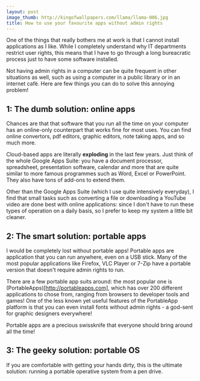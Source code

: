 ```yaml
---
layout: post
image_thumb: http://kingofwallpapers.com/llama/llama-006.jpg
title: How to use your favourite apps without admin rights
---
```


One of the things that really bothers me at work is that I cannot install applications as I like. While I completely understand why IT departments restrict user rights, this means that I have to go through a long bureacratic process just to have some software installed.

Not having admin rights in a computer can be quite frequent in other situations as well, such as using a computer in a public library or in an internet cafè. Here are few things you can do to solve this annoying problem!

## 1: The dumb solution: online apps
Chances are that that software that you run all the time on your computer has an online-only counterpart that works fine for most uses. You can find online convertors, pdf editors, graphic editors, note taking apps, and so much more.

Cloud-based apps are literally **exploding** in the last few years. Just think of the whole Google Apps Suite: you have a document processor, spreadsheet, presentation software, calendar and more that are quite similar to more famous programmes such as Word, Excel or PowerPoint. They also have tons of add-ons to extend them. 

Other than the Google Apps Suite (which I use quite intensively everyday), I find that small tasks such as converting a file or downloading a YouTube video are done best with online applications: since I don't have to run these types of operation on a daily basis, so I prefer to keep my system a little bit cleaner.

## 2: The smart solution: portable apps
I would be completely lost without portable apps! Portable apps are application that you can run anywhere, even on a USB stick. Many of the most popular applications like Firefox, VLC Player or 7-Zip have a portable version that doesn't require admin rights  to run.

There are a few portable app suits around: the most popular one is (PortableApps)[http://portableapps.com], which has over 200 different applications to chose from, ranging from browsers to developer tools and games!
One of the less known yet useful features of the PortableApp platform is that you can even install fonts without admin rights - a god-sent for graphic designers everywhere!

Portable apps are a precious swissknife that everyone should bring around all the time!

## 3: The geeky solution: portable OS
If you are comfortable with getting your hands dirty, this is the ultimate solution: running a portable operative system from a pen drive. 
